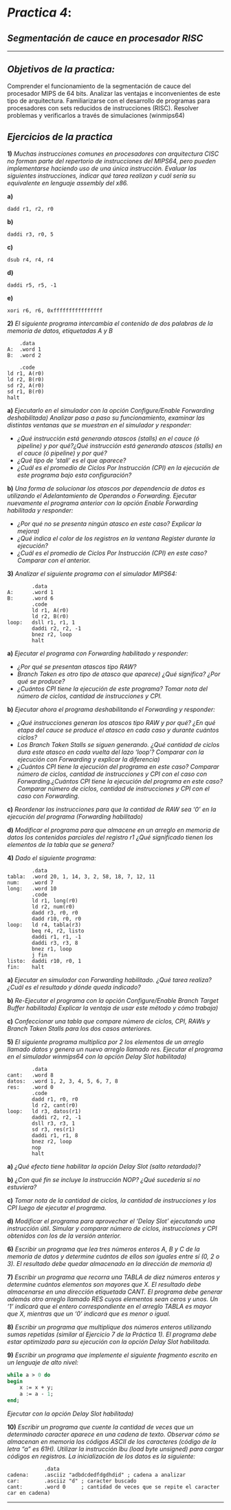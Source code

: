 # ***Practica 4***: 
## *Segmentación de cauce en procesador RISC*
___

## ***Objetivos de la practica:***
Comprender el funcionamiento de la segmentación de cauce del procesador MIPS de 64 bits. Analizar las ventajas e inconvenientes de este tipo de arquitectura. Familiarizarse con el desarrollo de programas para procesadores con sets reducidos de instrucciones (RISC). Resolver problemas y verificarlos a través de simulaciones (winmips64)

## ***Ejercicios de la practica***

**1)** *Muchas instrucciones comunes en procesadores con arquitectura CISC no forman parte del repertorio de instrucciones del MIPS64, pero pueden implementarse haciendo uso de una única instrucción. Evaluar las siguientes instrucciones, indicar qué tarea realizan y cuál sería su equivalente en lenguaje assembly del x86.*

**a)** 
```x86asm
dadd r1, r2, r0
```

**b)** 
```x86asm
daddi r3, r0, 5
```

**c)**
```x86asm
dsub r4, r4, r4
```

**d)** 
```x86asm
daddi r5, r5, -1
```

**e)** 
```x86asm
xori r6, r6, 0xffffffffffffffff
```

**2)** *El siguiente programa intercambia el contenido de dos palabras de la memoria de datos, etiquetadas A y B*

```x86asm
    .data
A:  .word 1
B:  .word 2

    .code
ld r1, A(r0)
ld r2, B(r0)
sd r2, A(r0)
sd r1, B(r0)
halt
```

**a)** *Ejecutarlo en el simulador con la opción Configure/Enable Forwarding deshabilitada) Analizar paso a paso su funcionamiento, examinar las distintas ventanas que se muestran en el simulador y responder:*
- *¿Qué instrucción está generando atascos (stalls) en el cauce (ó pipeline) y por qué?¿Qué instrucción está generando atascos (stalls) en el cauce (ó pipeline) y por qué?*
- *¿Qué tipo de ‘stall’ es el que aparece?*
- *¿Cuál es el promedio de Ciclos Por Instrucción (CPI) en la ejecución de este programa bajo esta configuración?*

**b)** *Una forma de solucionar los atascos por dependencia de datos es utilizando el Adelantamiento de Operandos o Forwarding. Ejecutar nuevamente el programa anterior con la opción Enable Forwarding habilitada y responder:*
- *¿Por qué no se presenta ningún atasco en este caso? Explicar la mejora)*
- *¿Qué indica el color de los registros en la ventana Register durante la ejecución?*
- *¿Cuál es el promedio de Ciclos Por Instrucción (CPI) en este caso? Comparar con el anterior.*

**3)** *Analizar el siguiente programa con el simulador MIPS64:*

```x86asm
        .data
A:      .word 1
B:      .word 6
        .code
        ld r1, A(r0)
        ld r2, B(r0)
loop:   dsll r1, r1, 1
        daddi r2, r2, -1
        bnez r2, loop
        halt
```

**a)** *Ejecutar el programa con Forwarding habilitado y responder:*
- *¿Por qué se presentan atascos tipo RAW?*
- *Branch Taken es otro tipo de atasco que aparece) ¿Qué significa? ¿Por qué se produce?*
- *¿Cuántos CPI tiene la ejecución de este programa? Tomar nota del número de ciclos, cantidad de instrucciones y CPI.*

**b)** *Ejecutar ahora el programa deshabilitando el Forwarding y responder:*
- *¿Qué instrucciones generan los atascos tipo RAW y por qué? ¿En qué etapa del cauce se produce el atasco en cada caso y durante cuántos ciclos?*
- *Los Branch Taken Stalls se siguen generando. ¿Qué cantidad de ciclos dura este atasco en cada vuelta del lazo ‘loop’? Comparar con la ejecución con Forwarding y explicar la diferencia)*
- *¿Cuántos CPI tiene la ejecución del programa en este caso? Comparar número de ciclos, cantidad de instrucciones y CPI con el caso con Forwarding.¿Cuántos CPI tiene la ejecución del programa en este caso? Comparar número de ciclos, cantidad de instrucciones y CPI con el caso con Forwarding.*

**c)** *Reordenar las instrucciones para que la cantidad de RAW sea ‘0’ en la ejecución del programa (Forwarding habilitado)*

**d)** *Modificar el programa para que almacene en un arreglo en memoria de datos los contenidos parciales del registro r1 ¿Qué significado tienen los elementos de la tabla que se genera?*

**4)** *Dado el siguiente programa:*

```x86asm
        .data
tabla:  .word 20, 1, 14, 3, 2, 58, 18, 7, 12, 11
num:    .word 7
long:   .word 10
        .code
        ld r1, long(r0)
        ld r2, num(r0)
        dadd r3, r0, r0
        dadd r10, r0, r0
loop:   ld r4, tabla(r3)
        beq r4, r2, listo
        daddi r1, r1, -1
        daddi r3, r3, 8
        bnez r1, loop
        j fin
listo:  daddi r10, r0, 1
fin:    halt
```

**a)** *Ejecutar en simulador con Forwarding habilitado. ¿Qué tarea realiza? ¿Cuál es el resultado y dónde queda indicado?*

**b)** *Re-Ejecutar el programa con la opción Configure/Enable Branch Target Buffer habilitada) Explicar la ventaja de usar este método y cómo trabaja)*

**c)** *Confeccionar una tabla que compare número de ciclos, CPI, RAWs y Branch Taken Stalls para los dos casos anteriores.*

**5)** *El siguiente programa multiplica por 2 los elementos de un arreglo llamado datos y genera un nuevo arreglo llamado res. Ejecutar el programa en el simulador winmips64 con la opción Delay Slot habilitada)*

```x86asm
        .data
cant:   .word 8
datos:  .word 1, 2, 3, 4, 5, 6, 7, 8
res:    .word 0
        .code
        dadd r1, r0, r0
        ld r2, cant(r0)
loop:   ld r3, datos(r1)
        daddi r2, r2, -1
        dsll r3, r3, 1
        sd r3, res(r1)
        daddi r1, r1, 8
        bnez r2, loop
        nop
        halt
```

**a)** *¿Qué efecto tiene habilitar la opción Delay Slot (salto retardado)?*

**b)** *¿Con qué fin se incluye la instrucción NOP? ¿Qué sucedería si no estuviera?*

**c)** *Tomar nota de la cantidad de ciclos, la cantidad de instrucciones y los CPI luego de ejecutar el programa.*

**d)** *Modificar el programa para aprovechar el ‘Delay Slot’ ejecutando una instrucción útil. Simular y comparar número de ciclos, instrucciones y CPI obtenidos con los de la versión anterior.*

**6)** *Escribir un programa que lea tres números enteros A, B y C de la memoria de datos y determine cuántos de ellos son iguales entre sí (0, 2 o 3). El resultado debe quedar almacenado en la dirección de memoria d)*

**7)** *Escribir un programa que recorra una TABLA de diez números enteros y determine cuántos elementos son mayores que X. El resultado debe almacenarse en una dirección etiquetada CANT. El programa debe generar además otro arreglo llamado RES cuyos elementos sean ceros y unos. Un ‘1’ indicará que el entero correspondiente en el arreglo TABLA es mayor que X, mientras que un ‘0’ indicará que es menor o igual.*

**8)** *Escribir un programa que multiplique dos números enteros utilizando sumas repetidas (similar al Ejercicio 7 de la Práctica 1). El programa debe estar optimizado para su ejecución con la opción Delay Slot habilitada.*

**9)** *Escribir un programa que implemente el siguiente fragmento escrito en un lenguaje de alto nivel:*

```Pascal
while a > 0 do
begin
    x := x + y;
    a := a - 1;
end;
```
*Ejecutar con la opción Delay Slot habilitada)*

**10)** *Escribir un programa que cuente la cantidad de veces que un determinado caracter aparece en una cadena de texto. Observar cómo se almacenan en memoria los códigos ASCII de los caracteres (código de la letra “a” es 61H). Utilizar la instrucción lbu (load byte unsigned) para cargar códigos en registros. La inicialización de los datos es la siguiente:*

```x86asm
            .data
cadena:     .asciiz "adbdcdedfdgdhdid" ; cadena a analizar
car:        .asciiz "d" ; caracter buscado
cant:       .word 0     ; cantidad de veces que se repite el caracter car en cadena)
```
___